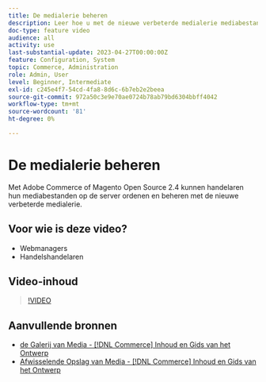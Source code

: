 ```yaml
---
title: De medialerie beheren
description: Leer hoe u met de nieuwe verbeterde medialerie mediabestanden op de server kunt ordenen en beheren.
doc-type: feature video
audience: all
activity: use
last-substantial-update: 2023-04-27T00:00:00Z
feature: Configuration, System
topic: Commerce, Administration
role: Admin, User
level: Beginner, Intermediate
exl-id: c245e4f7-54cd-4fa8-8d6c-6b7eb2e2beea
source-git-commit: 972a50c3e9e70ae0724b78ab79bd6304bbff4042
workflow-type: tm+mt
source-wordcount: '81'
ht-degree: 0%

---
```


# De medialerie beheren

Met Adobe Commerce of Magento Open Source 2.4 kunnen handelaren hun mediabestanden op de server ordenen en beheren met de nieuwe verbeterde medialerie.

## Voor wie is deze video?

- Webmanagers
- Handelshandelaren

## Video-inhoud

>[!VIDEO](https://video.tv.adobe.com/v/343785?quality=12&learn=on)

## Aanvullende bronnen

- [ de Galerij van Media -  [!DNL Commerce]  Inhoud en Gids van het Ontwerp ](https://experienceleague.adobe.com/nl/docs/commerce-admin/content-design/wysiwyg/gallery/media-gallery)
- [ Afwisselende Opslag van Media -  [!DNL Commerce]  Inhoud en Gids van het Ontwerp ](https://experienceleague.adobe.com/nl/docs/commerce-admin/content-design/wysiwyg/storage/media-storage)
